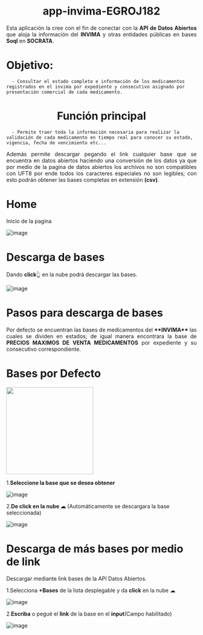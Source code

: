 <h1 align="center">
      app-invima-EGROJ182
</h1>
<div align="justify">
      Esta aplicación la cree con el fin de conectar con la <strong>API de Datos Abiertos</strong> que aloja la información del <strong>INVIMA</strong> y otras entidades públicas en 
      bases <strong>Soql</strong> en <strong>SOCRATA</strong>.
</div>

# Objetivo:


      - Consultar el estado completo e información de los medicamentos registrados en el invima por expediente y consecutivo asignado por presentación comercial de cada medicamento.


<h1 align="center">
      Función principal
</h1>

      - Permite traer toda la información necesaria para realizar la validación de cada medicamento en tiempo real para conocer su estado, vigencia, fecha de vencimiento etc...


<div align="justify">
      Además permite descargar pegando el link cualquier base que se encuentra en datos abiertos haciendo una conversión de los datos ya que por medio de la pagina de datos abiertos los
      archivos no son compatibles con UFT8 por ende todos los caracteres especiales no son legibles; con esto podrán obtener las bases completas en extensión <strong>(csv)</strong>.
</div>

# Home
Inicio de la pagina

![image](https://github.com/EGROJ182/app-invima-EGROJ182/assets/109677233/eeaea35b-b40f-469b-81ba-bb18176f83da)

# Descarga de bases
Dando **click**👆 en la nube podrá descargar las bases.

![image](https://github.com/EGROJ182/app-invima-EGROJ182/assets/109677233/7fae180d-6057-4d28-8d39-b12481a884e1)

# Pasos para descarga de bases

<div align="justify">
      Por defecto se encuentran las bases de medicamentos del <strong>**INVIMA**</strong> las cuales se dividen en estados; de igual manera encontrara la base de <strong>PRECIOS MAXIMOS 
      DE VENTA MEDICAMENTOS</strong> por expediente y su consecutivo correspondiente.
</div>

# **Bases por Defecto**


<img align="center" src="https://photos.app.goo.gl/VEvHSuCkCGKqnFGZA" width="230">


1.**Seleccione la base que se desea obtener**
      
![image](https://github.com/EGROJ182/app-invima-EGROJ182/assets/109677233/779f0442-1ccc-47e7-93dd-a4efdb6195cf)

2.**De click en la nube ☁** (Automáticamente se descargara la base seleccionada)

![image](https://github.com/EGROJ182/app-invima-EGROJ182/assets/109677233/4bfdabc2-f9e5-4f33-aa55-89ee08faf85f)

# Descarga de más bases por medio de link
Descargar mediante link bases de la API Datos Abiertos.

1.Selecciona **+Bases** de la lista desplegable y da **click** en la nube ☁

![image](https://github.com/EGROJ182/app-invima-EGROJ182/assets/109677233/12a027f7-d1cb-428f-95ec-b7ca05485bab)

2.**Escriba** o pegué el **link** de la base en el **input**(Campo habilitado)

![image](https://github.com/EGROJ182/app-invima-EGROJ182/assets/109677233/2dd87614-74bd-428a-b0f6-49edf182cac8)
